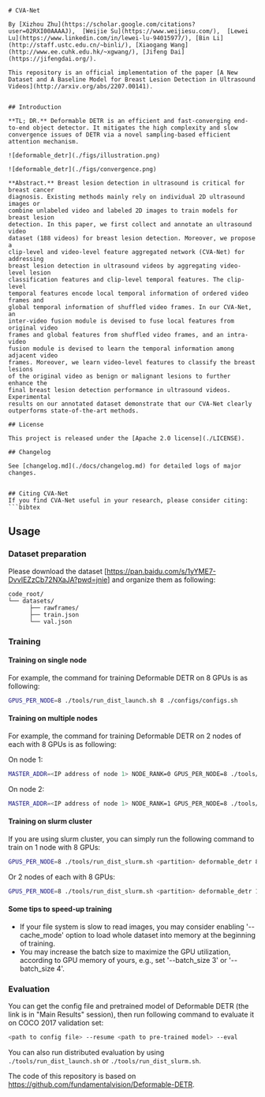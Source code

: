 ```
# CVA-Net

By [Xizhou Zhu](https://scholar.google.com/citations?user=02RXI00AAAAJ),  [Weijie Su](https://www.weijiesu.com/),  [Lewei Lu](https://www.linkedin.com/in/lewei-lu-94015977/), [Bin Li](http://staff.ustc.edu.cn/~binli/), [Xiaogang Wang](http://www.ee.cuhk.edu.hk/~xgwang/), [Jifeng Dai](https://jifengdai.org/).

This repository is an official implementation of the paper [A New Dataset and A Baseline Model for Breast Lesion Detection in Ultrasound Videos](http://arxiv.org/abs/2207.00141).


## Introduction

**TL; DR.** Deformable DETR is an efficient and fast-converging end-to-end object detector. It mitigates the high complexity and slow convergence issues of DETR via a novel sampling-based efficient attention mechanism.  

![deformable_detr](./figs/illustration.png)

![deformable_detr](./figs/convergence.png)

**Abstract.** Breast lesion detection in ultrasound is critical for breast cancer
diagnosis. Existing methods mainly rely on individual 2D ultrasound images or
combine unlabeled video and labeled 2D images to train models for breast lesion
detection. In this paper, we first collect and annotate an ultrasound video
dataset (188 videos) for breast lesion detection. Moreover, we propose a
clip-level and video-level feature aggregated network (CVA-Net) for addressing
breast lesion detection in ultrasound videos by aggregating video-level lesion
classification features and clip-level temporal features. The clip-level
temporal features encode local temporal information of ordered video frames and
global temporal information of shuffled video frames. In our CVA-Net, an
inter-video fusion module is devised to fuse local features from original video
frames and global features from shuffled video frames, and an intra-video
fusion module is devised to learn the temporal information among adjacent video
frames. Moreover, we learn video-level features to classify the breast lesions
of the original video as benign or malignant lesions to further enhance the
final breast lesion detection performance in ultrasound videos. Experimental
results on our annotated dataset demonstrate that our CVA-Net clearly
outperforms state-of-the-art methods.

## License

This project is released under the [Apache 2.0 license](./LICENSE).

## Changelog

See [changelog.md](./docs/changelog.md) for detailed logs of major changes. 


## Citing CVA-Net
If you find CVA-Net useful in your research, please consider citing:
```bibtex

```


## Usage

### Dataset preparation

Please download the dataset [https://pan.baidu.com/s/1yYME7-DvvIEZzCb72NXaJA?pwd=jnie] and organize them as following:

```
code_root/
└── datasets/
      ├── rawframes/
      ├── train.json
      └── val.json
```

### Training

#### Training on single node

For example, the command for training Deformable DETR on 8 GPUs is as following:

```bash
GPUS_PER_NODE=8 ./tools/run_dist_launch.sh 8 ./configs/configs.sh
```

#### Training on multiple nodes

For example, the command for training Deformable DETR on 2 nodes of each with 8 GPUs is as following:

On node 1:

```bash
MASTER_ADDR=<IP address of node 1> NODE_RANK=0 GPUS_PER_NODE=8 ./tools/run_dist_launch.sh 16 ./configs/r50_deformable_detr.sh
```

On node 2:

```bash
MASTER_ADDR=<IP address of node 1> NODE_RANK=1 GPUS_PER_NODE=8 ./tools/run_dist_launch.sh 16 ./configs/r50_deformable_detr.sh
```

#### Training on slurm cluster

If you are using slurm cluster, you can simply run the following command to train on 1 node with 8 GPUs:

```bash
GPUS_PER_NODE=8 ./tools/run_dist_slurm.sh <partition> deformable_detr 8 configs/r50_deformable_detr.sh
```

Or 2 nodes of  each with 8 GPUs:

```bash
GPUS_PER_NODE=8 ./tools/run_dist_slurm.sh <partition> deformable_detr 16 configs/r50_deformable_detr.sh
```
#### Some tips to speed-up training
* If your file system is slow to read images, you may consider enabling '--cache_mode' option to load whole dataset into memory at the beginning of training.
* You may increase the batch size to maximize the GPU utilization, according to GPU memory of yours, e.g., set '--batch_size 3' or '--batch_size 4'.

### Evaluation

You can get the config file and pretrained model of Deformable DETR (the link is in "Main Results" session), then run following command to evaluate it on COCO 2017 validation set:

```bash
<path to config file> --resume <path to pre-trained model> --eval
```

You can also run distributed evaluation by using ```./tools/run_dist_launch.sh``` or ```./tools/run_dist_slurm.sh```.

The code of this repository is based on
https://github.com/fundamentalvision/Deformable-DETR.
